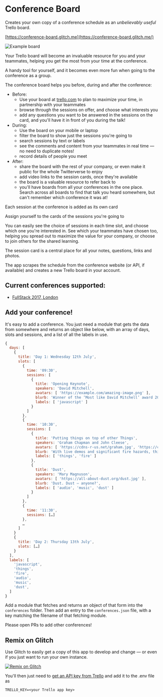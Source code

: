 # Conference Board #

Creates your own copy of a conference schedule as an _unbelievably useful_ Trello board.

[https://conference-board.glitch.me](https://conference-board.glitch.me/)

![Example board](https://trello-attachments.s3.amazonaws.com/595d54870a2ec51739d5fa32/595d57e1e6633c571488dd09/68906c3bdf898162842d52166d5a1eaa/fullstack2017.png)

Your Trello board will become an invaluable resource for you and your teammates, helping you get the most from your time at the conference.

A handy tool for yourself, and it becomes even more fun when going to the conference as a group.

The conference board helps you before, during and after the conference:

- Before:
    - Use your board at [trello.com](https://trello.com) to plan to maximize your time, in partnership with your teammates
    - browse through the sessions on offer, and choose what interests you
    - add any questions you want to be answered in the sessions on the card, and you'll have it in front of you during the talk!
- During:
    - Use the board on your mobile or laptop
    - filter the board to show just the sessions you're going to
    - search sessions by text or labels
    - see the comments and content from your teammates in real time — no need to duplicate notes!
    - record details of people you meet
- After:
    - share the board with the rest of your company, or even make it public for the whole Twitterverse to enjoy
    - add video links to the session cards, once they're available
    - the board is a valuable resource to refer back to
    - you'll have boards from all your conferences in the one place. Search across all boards to find that talk you heard somewhere, but can't remember which conference it was at!

Each session at the conference is added as its own card

Assign yourself to the cards of the sessions you're going to

You can easily see the choice of sessions in each time slot, and choose which one you're interested in. See which your teammates have chosen too, helping you spread out to maximize the value for your company, or choose to join others for the shared learning.

The session card is a central place for all your notes, questions, links and photos.



The app scrapes the schedule from the conference website (or API, if available) and creates a new Trello board in your account.


## Current conferences supported:

 - [FullStack 2017, London](https://skillsmatter.com/conferences/8264-fullstack-2017-the-conference-on-javascript-node-and-internet-of-things)


## Add your conference!

It's easy to add a conference. You just need a module that gets the data from somewhere and returns an object like below, with an array of days, slots and sessions, and a list of all the labels in use.

```javascript
{
  days: [
    {
      title: 'Day 1: Wednesday 12th July',
      slots: [
        {
          time: '09:30',
          sessions: [
            {
              title: 'Opening Keynote',
              speakers: 'David Mitchell',
              avatars: [ 'https://example.com/amazing-image.png' ],
              blurb: 'Winner of the ‘Most like David Mitchell’ award 2012-2015, David is going to speak to us about JavaScript.',
              labels: [ 'javascript' ]
            }
          ]
        },
        {
          time: '10:30',
          sessions: [
            {
              title: 'Putting things on top of other Things',
              speakers: 'Graham Chapman and John Cleese',
              avatars: [ 'https://cdns-r-us.net/graham.jpg', 'https://cdns-r-us.net/john.jpg' ],
              blurb: 'With live demos and significant fire hazards, this pair are sure to entertain and inform.',
              labels: [ 'things', 'fire' ]
            },
            {
              title: 'Dust',
              speakers: 'Mary Magnuson',
              avatars: [ 'https://all-about-dust.org/dust.jpg' ],
              blurb: 'Dust. Dust — anyone?',
              labels: [ 'audio', 'music', 'dust' ]
            }
          ]
        },
        {
          time: '11:30',
          sessions: […]
        },
        …
      ]
    }
    {
      title: 'Day 2: Thursday 13th July',
      slots: […]
    }
  ],
  labels: [
    'javascript',
    'things',
    'fire',
    'audio',
    'music',
    'dust',
  ]
}
```

Add a module that fetches and returns an object of that form into the `conferences` folder. Then add an entry to the `conferences.json` file, with a key matching the filename of that fetching module.

Please open PRs to add other conferences!


## Remix on Glitch
Use Glitch to easily get a copy of this app to develop and change — or even if you just want to run your own instance.

[![Remix on Glitch](https://cdn.glitch.com/2703baf2-b643-4da7-ab91-7ee2a2d00b5b%2Fremix-button.svg)](https://glitch.com/edit/#!/remix/https://glitch.com/edit/#!/remix/conference-board)

You'll then just need to [get an API key from Trello](https://trello.com/app-key) and add it to the .env file as
```
TRELLO_KEY=<your Trello app key>
```
